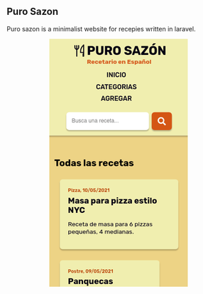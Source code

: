 ## Puro Sazon

Puro sazon is a minimalist website for recepies written in laravel.

<p align="center" >
    <img src='./purosazon-min.png'>
</p>
